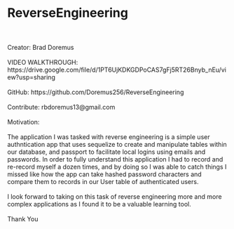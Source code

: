 # ReverseEngineering
<br>
<br>
Creator: Brad Doremus
<br>
<br>
VIDEO WALKTHROUGH: https://drive.google.com/file/d/1PT6UjKDKGDPoCAS7gFj5RT26Bnyb_nEu/view?usp=sharing
<br>
<br>
GitHub: https://github.com/Doremus256/ReverseEngineering
<br>
<br>
Contribute: rbdoremus13@gmail.com
<br>
<br>
Motivation:
<br>
<br>
The application I was tasked with reverse engineering is a simple user authntication app that uses sequelize to create and manipulate tables within our database, and passport to facilitate local logins using emails and passwords. In order to fully understand this application I had to record and re-record myself a dozen times, and by doing so I was able to catch things I missed like how the app can take hashed password characters and compare them to records in our User table of authenticated users. 
<br>
<br>
I look forward to taking on this task of reverse engineering more and more complex applications as I found it to be a valuable learning tool. 
<br>
<br>
Thank You

